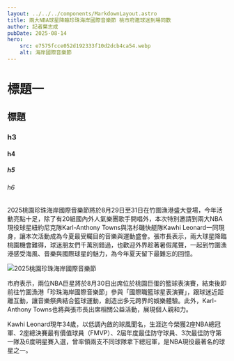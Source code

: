 ```yaml
---
layout: ../../../components/MarkdownLayout.astro
title: 兩大NBA球星降臨珍珠海岸國際音樂節 桃市府邀球迷到場同歡
author: 記者葉志成
pubDate: 2025-08-14
hero: 
    src: e7575fcce052d192333f10d2dcb4ca54.webp
    alt: 海岸國際音樂節
---
```

# 標題一
## 標題

### h3
#### h4
##### h5
###### h6



2025桃園珍珠海岸國際音樂節將於8月29日至31日在竹圍漁港盛大登場，今年活動亮點十足，除了有20組國內外人氣樂團歌手開唱外，本次特別邀請到兩大NBA現役球星紐約尼克隊Karl-Anthony Towns與洛杉磯快艇隊Kawhi Leonard一同現身，讓本次活動成為今夏最受矚目的音樂與運動盛會。張市長表示，兩大球星降臨桃園機會難得，球迷朋友們千萬別錯過，也歡迎外界趁著暑假尾聲，一起到竹圍漁港感受海風、音樂與國際球星的魅力，為今年夏天留下最難忘的回憶。

![2025桃園珍珠海岸國際音樂節](/images/e7575fcce052d192333f10d2dcb4ca54.webp)

市府表示，兩位NBA巨星將於8月30日出席位於桃園巨蛋的籃球表演賽，結束後即前往竹圍漁港「珍珠海岸國際音樂節」參與「國際職籃球星表演賽」，跟球迷近距離互動，讓音樂祭典結合籃球運動，創造出多元跨界的娛樂體驗。此外，Karl-Anthony Towns也將與張市長出席相關公益活動，展現個人親和力。

Kawhi Leonard現年34歲，以低調內斂的球風聞名，生涯迄今榮獲2座NBA總冠軍、2座總決賽最有價值球員（FMVP）、2屆年度最佳防守球員、3次最佳防守第一隊及6度明星賽入選，曾率領兩支不同球隊拿下總冠軍，是NBA現役最著名的球星之一。

